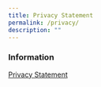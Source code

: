 ```yaml
---
title: Privacy Statement
permalink: /privacy/
description: ""
---
```

### **Information**

[Privacy Statement](https://www.moe.gov.sg/privacy-statement)